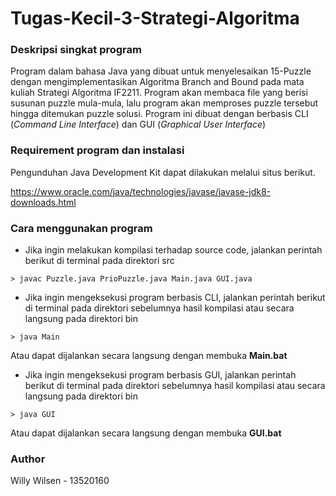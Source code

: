 # Tugas-Kecil-3-Strategi-Algoritma

### Deskripsi singkat program

Program dalam bahasa Java yang dibuat untuk menyelesaikan 15-Puzzle dengan mengimplementasikan Algoritma Branch and Bound pada mata kuliah Strategi Algoritma IF2211. Program akan membaca file yang berisi susunan puzzle mula-mula, lalu program akan memproses puzzle tersebut hingga ditemukan puzzle solusi. Program ini dibuat dengan berbasis CLI (<i>Command Line Interface</i>) dan GUI (<i>Graphical User Interface</i>)

### Requirement program dan instalasi

Pengunduhan Java Development Kit dapat dilakukan melalui situs berikut.

https://www.oracle.com/java/technologies/javase/javase-jdk8-downloads.html

### Cara menggunakan program

- Jika ingin melakukan kompilasi terhadap source code, jalankan perintah berikut di terminal pada direktori src
```
> javac Puzzle.java PrioPuzzle.java Main.java GUI.java
```

- Jika ingin mengeksekusi program berbasis CLI, jalankan perintah berikut di terminal pada direktori sebelumnya hasil kompilasi atau secara langsung pada direktori bin
```
> java Main
```
Atau dapat dijalankan secara langsung dengan membuka <strong>Main.bat</strong>

- Jika ingin mengeksekusi program berbasis GUI, jalankan perintah berikut di terminal pada direktori sebelumnya hasil kompilasi atau secara langsung pada direktori bin
```
> java GUI
```
Atau dapat dijalankan secara langsung dengan membuka <strong>GUI.bat</strong>

### Author
Willy Wilsen - 13520160
